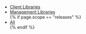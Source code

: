 <ul class="nav nav-tabs">
  <li class="nav-item {% if include.active == 'client' %}active{% endif %}">
    <a class="nav-link" href="{{ site.baseurl }}/{{ page.scope }}/{{page.scope_path}}{{ include.lang }}.html">Client Libraries</a>
  </li>
  <li class="nav-item {% if include.active == 'mgmt' %}active{% endif %}">
    <a class="nav-link" href="{{ site.baseurl }}/{{ page.scope }}/{{page.scope_path}}mgmt/{{ include.lang }}.html">Management Libraries</a>
  </li>
{% if page.scope == "releases" %}
  <li class="nav-item {% if include.active == 'all' %}active{% endif %}">
    <a class="nav-link" href="{{ site.baseurl }}/{{ page.scope }}/{{page.scope_path}}all/{{ include.lang }}.html">All</a>
  </li>
{% endif %}
</ul>